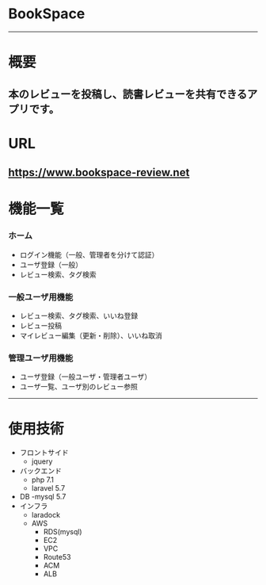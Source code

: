 # BookSpace
---
# 概要   
本のレビューを投稿し、読書レビューを共有できるアプリです。
---
# URL
https://www.bookspace-review.net
---
# 機能一覧
### ホーム
- ログイン機能（一般、管理者を分けて認証）  
- ユーザ登録（一般）   
- レビュー検索、タグ検索
### 一般ユーザ用機能
- レビュー検索、タグ検索、いいね登録
- レビュー投稿
- マイレビュー編集（更新・削除）、いいね取消   
### 管理ユーザ用機能
- ユーザ登録（一般ユーザ・管理者ユーザ）
- ユーザ一覧、ユーザ別のレビュー参照
---
# 使用技術   
- フロントサイド   
  - jquery
- バックエンド
  - php 7.1
  - laravel 5.7
- DB
  -mysql 5.7
- インフラ
  - laradock
  - AWS
    - RDS(mysql)
    - EC2
    - VPC
    - Route53
    - ACM
    - ALB
    

